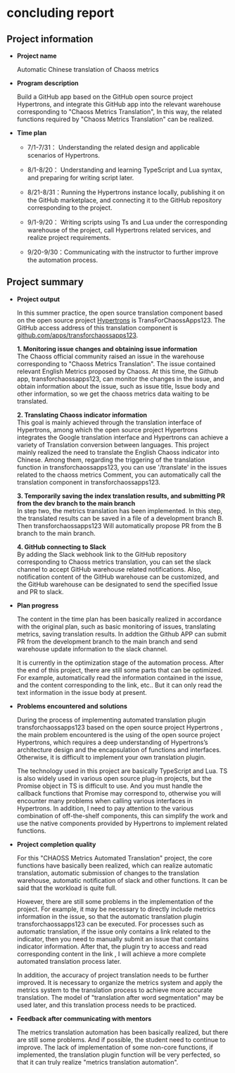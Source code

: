 # concluding report

## Project information


- <b>Project name</b>
  
  Automatic Chinese translation of Chaoss metrics<br/>

- <b> Program description</b></br>

    Build a GitHub app based on the GitHub open source project Hypertrons, and integrate this GitHub app into the relevant warehouse corresponding to "Chaoss Metrics Translation",
    In this way, the related functions required by "Chaoss Metrics Translation" can be realized.

- <b>Time plan</b></br>
   - 7/1-7/31： Understanding the related design and applicable scenarios of Hypertrons.<br/>
     
   - 8/1-8/20： Understanding and learning TypeScript and Lua syntax, and preparing for writing script later.<br/>
     
   - 8/21-8/31：Running the Hypertrons instance locally, publishing it on the GitHub marketplace, and connecting it to the GitHub repository corresponding to the project.<br/>
     
   - 9/1-9/20： Writing scripts using Ts and Lua under the corresponding warehouse of the project, call Hypertrons related services, and realize project requirements.<br/>
     
   - 9/20-9/30：Communicating with the instructor to further improve the automation process.


## Project summary


- <b>Project output</b>
  
    In this summer practice, the open source translation component based on the open source project [Hypertrons](https://www.hypertrons.io/#) is TransForChaossApps123.
    The GitHub access address of this translation component is [github.com/apps/transforchaossapps123](https://github.com/apps/transforchaossapps123).<br/>
  
   <b>1. Monitoring issue changes and obtaining issue information</b><br/>
   The Chaoss official community raised an issue in the warehouse corresponding to "Chaoss Metrics Translation". The issue contained relevant English Metrics proposed by Chaoss.
   At this time, the Github app, transforchaossapps123, can monitor the changes in the issue, and obtain information about the issue, such as issue title,
   Issue body and other information, so we get the chaoss metrics data waiting to be translated.<br/>

    <b>2. Translating Chaoss indicator information</b><br/>
   This goal is mainly achieved through the translation interface of Hypertrons, among which the open source project Hypertrons integrates the Google translation interface and Hypertrons can achieve a variety of
   Translation conversion between languages. This project mainly realized the need to translate the English Chaoss indicator into Chinese.
   Among them, regarding the triggering of the translation function in transforchaossapps123, you can use '/translate' in the issues related to the chaoss metrics
   Comment, you can automatically call the translation component in transforchaossapps123.<br/>

    <b>3. Temporarily saving the index translation results, and submitting PR from the dev branch to the main branch</b><br/>
   In step two, the metrics translation has been implemented. In this step, the translated results can be saved in a file of a development branch B. Then transforchaossapps123
   Will automatically propose PR from the B branch to the main branch.<br/>

    <b>4. GitHub connecting to Slack</b><br/>
   By adding the Slack webhook link to the GitHub repository corresponding to Chaoss metrics translation, you can set the slack channel to accept
   GitHub warehouse related notifications. Also, notification content of the GitHub warehouse can be customized, and the GitHub warehouse can be designated to send the specified Issue and PR to slack.<br/>

- <b>Plan progress</b>
  
    The content in the time plan has been basically realized in accordance with the original plan, such as basic monitoring of issues, translating metrics, saving translation results. In addtion the Github APP can  submit PR from the development branch to
    the main branch and send warehouse update information to the slack channel.

    It is currently in the optimization stage of the automation process. After the end of this project, there are still some parts that can be optimized. For example, automatically read the information contained in the issue, 
    and the content corresponding to the link, etc.. But it can only read the text information in the issue body at present.

- <b>Problems encountered and solutions</b>
  
    During the process of implementing automated translation plugin transforchaossapps123 based on the open source project Hypertrons
, the main problem encountered is the using of the open source project Hypertrons, which requires a deep understanding of Hypertrons’s architecture design and the encapsulation of functions and interfaces. 
Otherwise, it is difficult to implement your own translation plugin.

    The technology used in this project are basically TypeScript and Lua. TS is also widely used in various open source plug-in projects, but the Promise object in TS is difficult to use.
And you must handle the callback functions that Promise may correspond to, otherwise you will encounter many problems when calling various interfaces in Hypertrons. In addition, I need to pay attention to the various
combination of off-the-shelf components, this can simplify the work and use the native components provided by Hypertrons to implement related functions.


- <b>Project completion quality</b>

   For this "CHAOSS Metrics Automated Translation" project, the core functions have basically been realized, which can realize automatic translation, automatic submission of changes to the translation warehouse, automatic notification of slack and other functions.
   It can be said that the workload is quite full.<br/>
  
   However, there are still some problems in the implementation of the project. For example, it may be necessary to directly include metrics information in the issue, so that the automatic translation plugin transforchaossapps123 can be executed.
   For processes such as automatic translation, if the issue only contains a link related to the indicator, then you need to manually submit an issue that contains indicator information. After that, the plugin try to access and read corresponding content in the link
   , I will achieve a more complete automated translation process later.
  
   In addition, the accuracy of project translation needs to be further improved. It is necessary to organize the metrics system and apply the metrics system to the translation process to achieve more accurate translation. 
   The model of "translation after word segmentation" may be used later, and this translation process needs to be practiced.<br/>

- <b>Feedback  after communicating with mentors</b>

    The metrics translation automation has been basically realized, but there are still some problems. And if possible, the student need to continue to improve. The lack of implementation of some non-core functions, if implemented, the translation plugin function will be very
    perfected, so that it can truly realize "metrics translation automation".